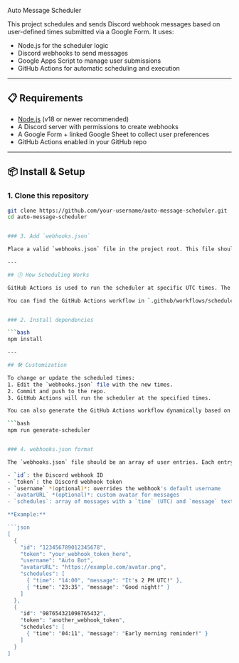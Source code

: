 Auto Message Scheduler

This project schedules and sends Discord webhook messages based on user-defined times submitted via a Google Form. It uses:

- Node.js for the scheduler logic  
- Discord webhooks to send messages  
- Google Apps Script to manage user submissions  
- GitHub Actions for automatic scheduling and execution  

---

## 📋 Requirements

- [Node.js](https://nodejs.org/) (v18 or newer recommended)  
- A Discord server with permissions to create webhooks  
- A Google Form + linked Google Sheet to collect user preferences
- GitHub Actions enabled in your GitHub repo  

---

## 📦 Install & Setup

### 1. Clone this repository

```bash
git clone https://github.com/your-username/auto-message-scheduler.git
cd auto-message-scheduler


### 3. Add `webhooks.json`

Place a valid `webhooks.json` file in the project root. This file should contain an array of user webhook entries and schedule times in `"HH:MM"` 24-hour UTC format. It is typically generated by a Google Apps Script connected to your Google Form.

---

## 🕒 How Scheduling Works

GitHub Actions is used to run the scheduler at specific UTC times. The `scheduler.js` script automatically detects the current time and sends messages to any matching webhook schedules.

You can find the GitHub Actions workflow in `.github/workflows/scheduler.yml`. It is automatically triggered based on your scheduled times using cron syntax.


### 2. Install dependencies

```bash
npm install

---

## 🛠 Customization

To change or update the scheduled times:
1. Edit the `webhooks.json` file with the new times.
2. Commit and push to the repo.
3. GitHub Actions will run the scheduler at the specified times.

You can also generate the GitHub Actions workflow dynamically based on `webhooks.json` using `generate-scheduler-yml.js`:

```bash
npm run generate-scheduler


### 4. webhooks.json format

The `webhooks.json` file should be an array of user entries. Each entry must include:

- `id`: the Discord webhook ID  
- `token`: the Discord webhook token  
- `username` *(optional)*: overrides the webhook's default username  
- `avatarURL` *(optional)*: custom avatar for messages  
- `schedules`: array of messages with a `time` (UTC) and `message` text

**Example:**

```json
[
  {
    "id": "123456789012345678",
    "token": "your_webhook_token_here",
    "username": "Auto Bot",
    "avatarURL": "https://example.com/avatar.png",
    "schedules": [
      { "time": "14:00", "message": "It's 2 PM UTC!" },
      { "time": "23:35", "message": "Good night!" }
    ]
  },
  {
    "id": "987654321098765432",
    "token": "another_webhook_token",
    "schedules": [
      { "time": "04:11", "message": "Early morning reminder!" }
    ]
  }
]